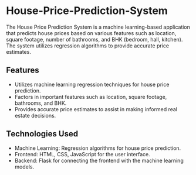 # House-Price-Prediction-System

The House Price Prediction System is a machine learning-based application that predicts house prices based on various features such as location, square footage, number of bathrooms, and BHK (bedroom, hall, kitchen). The system utilizes regression algorithms to provide accurate price estimates.
 
## Features

- Utilizes machine learning regression techniques for house price prediction.
- Factors in important features such as location, square footage, bathrooms, and BHK.
- Provides accurate price estimates to assist in making informed real estate decisions.

## Technologies Used

- Machine Learning: Regression algorithms for house price prediction.
- Frontend: HTML, CSS, JavaScript for the user interface.
- Backend: Flask for connecting the frontend with the machine learning models.
